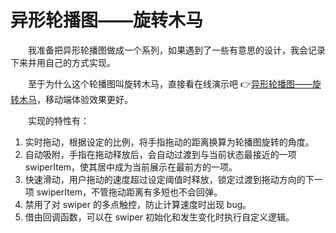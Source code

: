 # 异形轮播图——旋转木马

&emsp;&emsp;我准备把异形轮播图做成一个系列，如果遇到了一些有意思的设计，我会记录下来并用自己的方式实现。

&emsp;&emsp;至于为什么这个轮播图叫旋转木马，直接看在线演示吧 👉[异形轮播图——旋转木马](http://cuihaojie.top/awesome-laboratory/3-异形轮播图-旋转木马/ '异形轮播图——旋转木马')，移动端体验效果更好。

&emsp;&emsp;实现的特性有：

1. 实时拖动，根据设定的比例，将手指拖动的距离换算为轮播图旋转的角度。
2. 自动吸附，手指在拖动释放后，会自动过渡到与当前状态最接近的一项 swiperItem，使其居中成为当前展示在最前方的一项。
3. 快速滑动，用户拖动的速度超过设定阈值时释放，锁定过渡到拖动方向的下一项 swiperItem，不管拖动距离有多短也不会回弹。
4. 禁用了对 swiper 的多点触控，防止计算速度时出现 bug。
5. 借由回调函数，可以在 swiper 初始化和发生变化时执行自定义逻辑。
